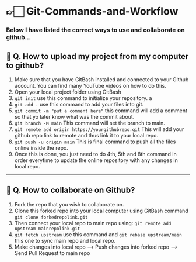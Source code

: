 # 👉🏻 Git-Commands-and-Workflow
### Below I have listed the correct ways to use and collaborate on github...
## 🤔 Q. How to upload my project from my computer to github?
 1) Make sure that you have GitBash installed and connected to your Github account. You can find many YouTube videos on how to do this.
 2) Open your local project folder using GitBash
 3) `git init` use this command to initialize your repository. a
 4) `git add .` use this command to add your files into git.
 5) `git commit -m "put a comment here"` this command will add a comment so that yo later know what was the commit about. 
 6) `git branch -M main` This command will set the branch to main.
 7) `git remote add origin https://yourgithubrepo.git` This will add your github repo link to remote and thus link it to your local repo.
 8) `git push -u origin main` This is final command to push all the files online inside the repo.
 9) Once this is done, you just need to do 4th, 5th and 8th command in order everytime to update the online repository with any changes in local repo.
-------------------------------------------------
## 🤔 Q. How to collaborate on Github?
 1) Fork the repo that you wish to collaborate on.
 2) Clone this forked repo into your local computer using GitBash command `git clone forkedrepolink.git`
 3) Then connect your local repo to main repo using: `git remote add upstream mainrepolink.git`
 4) `git fetch upstream` use this command and `git rebase upstream/main` this one to sync main repo and local repo.
 5) Make changes into local repo --> Push changes into forked repo --> Send Pull Request to main repo
